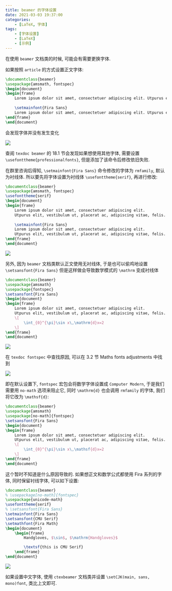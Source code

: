 ```yaml
---
title: beamer 的字体设置
date: 2021-03-03 19:37:00
categories: 
    - [LaTeX, 字体]
tags:
    - [字体设置]
    - [LaTeX]
    - [示例]
---
```


在使用 `beamer` 文档类的时候, 可能会有需要更换字体. 

<!-- more -->

如果按照 `article` 的方式设置正文字体:

```tex
\documentclass{beamer}
\usepackage{amsmath, fontspec}
\begin{document}
\begin{frame}
    Lorem ipsum dolor sit amet, consectetuer adipiscing elit. Utpurus elit, vestibulum ut, placerat ac, adipiscing vitae, felis.
    
    \setmainfont{Fira Sans}
    Lorem ipsum dolor sit amet, consectetuer adipiscing elit. Utpurus elit, vestibulum ut, placerat ac, adipiscing vitae, felis.
\end{frame}
\end{document}
```

会发现字体并没有发生变化

![](https://pic4.zhimg.com/80/v2-a79642cc1fef73b11effa52b21dc02ca.png)



查阅 `texdoc beamer` 的 18.1 节会发现如果想使用其他字体, 需要设置 `\usefonttheme{professionalfonts}`, 但是添加了该命令后修改依旧失败. 

在群里咨询后得知, `\setmainfont{Fira Sans}` 命令修改的字体为 `rmfamily`, 默认为衬线体. 所以要先将字体设置为衬线体 `\usefonttheme{serif}`, 再进行修改:

```tex
\documentclass{beamer}
\usepackage{amsmath, fontspec}
\usefonttheme{serif}
\begin{document}
\begin{frame}
    Lorem ipsum dolor sit amet, consectetuer adipiscing elit. 
    Utpurus elit, vestibulum ut, placerat ac, adipiscing vitae, felis.
    
    \setmainfont{Fira Sans}
    Lorem ipsum dolor sit amet, consectetuer adipiscing elit. 
    Utpurus elit, vestibulum ut, placerat ac, adipiscing vitae, felis.
\end{frame}
\end{document}
```

![](https://pic4.zhimg.com/80/v2-2078e554f7891d8ae674b0dd7d87a97b.png)

另外, 因为 `beamer` 文档类默认正文使用无衬线体, 于是也可以偷鸡地设置 `\setsansfont{Fira Sans}` 但是这样做会导致数学模式的 `\mathrm` 变成衬线体

```tex
\documentclass{beamer}
\usepackage{amsmath}
\usepackage{fontspec}
\setsansfont{Fira Sans}
\begin{document}
\begin{frame}
    Lorem ipsum dolor sit amet, consectetuer adipiscing elit.
    Utpurus elit, vestibulum ut, placerat ac, adipiscing vitae, felis.
    \[
        \int_{0}^{\pi}\sin x\,\mathrm{d}x=2 
    \]
\end{frame}
\end{document}
```

![](https://pic4.zhimg.com/80/v2-94edf62ee34ec47955526aabbba5a438.png)

在 `texdoc fontspec` 中查找原因, 可以在 3.2 节 Maths fonts adjustments 中找到

![](https://pic4.zhimg.com/80/v2-6ded00e03780caf7534fb7a3e5f7a9a9.png)

即在默认设置下, `fontspec` 宏包会将数学字体设置成 `Computer Modern`, 于是我们需要用 `no-math` 选项来阻止它, 同时 `\mathrm{d}` 也会调用 `rmfamily` 的字体, 我们将它改为 `\mathsf{d}`:

```tex
\documentclass{beamer}
\usepackage{amsmath}
\usepackage[no-math]{fontspec}
\setsansfont{Fira Sans}
\begin{document}
\begin{frame}
    Lorem ipsum dolor sit amet, consectetuer adipiscing elit.
    Utpurus elit, vestibulum ut, placerat ac, adipiscing vitae, felis.
    \[
        \int_{0}^{\pi}\sin x\,\mathsf{d}x=2
    \]
\end{frame}
\end{document}
```
这个暂时不知道是什么原因导致的. 如果想正文和数学公式都使用 Fira 系列的字体, 同时保留衬线字体, 可以如下设置:
```tex
\documentclass{beamer}
% \usepackage[no-math]{fontspec}
\usepackage{unicode-math}
\usefonttheme{serif}
% \setsansfont{Fira Sans}
\setmainfont{Fira Sans}
\setsansfont{CMU Serif}
\setmathfont{Fira Math}
\begin{document}
    \begin{frame}
        Handgloves, $\sin$, $\mathrm{Handgloves}$

        \textsf{this is CMU Serif}
    \end{frame}
\end{document}
```
![](https://pic4.zhimg.com/80/v2-84d784c2f5396f6b2e529e0d7506b38d.png)

如果设置中文字体, 使用 `ctexbeamer` 文档类并设置 `\setCJK(main, sans, mono)font`, 类比上文即可. 
